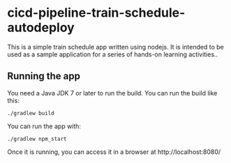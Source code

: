 # cicd-pipeline-train-schedule-autodeploy

This is a simple train schedule app written using nodejs. It is intended to be used as a sample application for a series of hands-on learning activities..

## Running the app

You need a Java JDK 7 or later to run the build. You can run the build like this:

    ./gradlew build

You can run the app with:

    ./gradlew npm_start

Once it is running, you can access it in a browser at http://localhost:8080/

